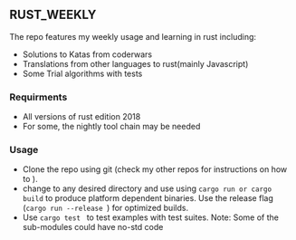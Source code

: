 ## RUST_WEEKLY
The repo features my weekly usage and learning in rust including: 
- Solutions to Katas from coderwars
- Translations from other languages to rust(mainly Javascript)
- Some Trial algorithms with tests 

### Requirments
- All versions of rust edition 2018
 - For some,  the nightly tool chain may be needed
### Usage
- Clone the repo using git (check my other repos for instructions on how to ).
- change to any desired directory and use using `cargo run or cargo build` to  produce platform dependent binaries. Use the release flag (`cargo run --release `) for optimized builds.
- Use  `cargo test `  to test examples with test suites.
Note: Some of the sub-modules could have no-std code 




